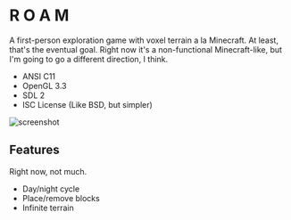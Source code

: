 # R O A M

A first-person exploration game with voxel terrain a la Minecraft. At
least, that's the eventual goal. Right now it's a non-functional
Minecraft-like, but I'm going to go a different direction, I think.

* ANSI C11
* OpenGL 3.3
* SDL 2
* ISC License (Like BSD, but simpler)

![screenshot](http://33.media.tumblr.com/3da5329f8ec1803e36ba3714187e169f/tumblr_ndqpxtSMMc1qbhw3go1_1280.jpg)

## Features

Right now, not much.

* Day/night cycle
* Place/remove blocks
* Infinite terrain
